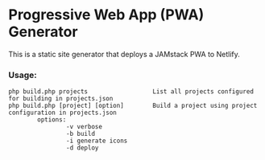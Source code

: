 # Progressive Web App (PWA) Generator
This is a static site generator that deploys a JAMstack PWA to Netlify.

### Usage:
```
php build.php projects                  List all projects configured for building in projects.json
php build.php [project] [option]        Build a project using project configuration in projects.json
        options:
                -v verbose
                -b build
                -i generate icons
                -d deploy
```
